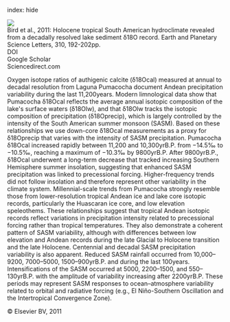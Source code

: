 index: hide

<div class="Citation">
    <div class="Citation-thumb CitationThumb-linked"  data-href="https://doi.org/10.1016/j.epsl.2011.08.040">
      <img src="https://static.claimspace.cloud/climate-study-static/refs/thumbs/5/Bird_et_al_2011-thumb.png" />
    </div>

  <div class="Citation-body">
    <div class="Citation-text">Bird et al., 2011: Holocene tropical South American hydroclimate revealed from a decadally resolved lake sediment δ18O record. <span class="Article-journal">Earth and Planetary Science Letters, </span><span class="Article-volume">310, </span>192-202pp.</div>
    <div class="Citation-links">
      <div class="CitationLink" data-href="https://doi.org/10.1016/j.epsl.2011.08.040">
        <div class="CitationLink-icon CitationLink-Doi"></div>
        <div class="CitationLink-text">DOI</div>
      </div>
      <div class="CitationLink" data-href="https://scholar.google.com/scholar?q=10.1016/j.epsl.2011.08.040">
        <div class="CitationLink-icon CitationLink-Scholar"></div>
        <div class="CitationLink-text">Google Scholar</div>
      </div>
      <div class="CitationLink" data-href="http://www.sciencedirect.com/science/article/pii/S0012821X11005048">
        <div class="CitationLink-icon CitationLink-Publisher"></div>
        <div class="CitationLink-text">Sciencedirect.com</div>
      </div>
    </div>
  </div>
</div>

Oxygen isotope ratios of authigenic calcite (δ18Ocal) measured at annual to decadal resolution from Laguna Pumacocha document Andean precipitation variability during the last 11,200years. Modern limnological data show that Pumacocha δ18Ocal reflects the average annual isotopic composition of the lake's surface waters (δ18Olw), and that δ18Olw tracks the isotopic composition of precipitation (δ18Oprecip), which is largely controlled by the intensity of the South American summer monsoon (SASM). Based on these relationships we use down-core δ18Ocal measurements as a proxy for δ18Oprecip that varies with the intensity of SASM precipitation. Pumacocha δ18Ocal increased rapidly between 11,200 and 10,300yrB.P. from −14.5‰ to −10.5‰, reaching a maximum of −10.3‰ by 9800yrB.P. After 9800yrB.P., δ18Ocal underwent a long-term decrease that tracked increasing Southern Hemisphere summer insolation, suggesting that enhanced SASM precipitation was linked to precessional forcing. Higher-frequency trends did not follow insolation and therefore represent other variability in the climate system. Millennial-scale trends from Pumacocha strongly resemble those from lower-resolution tropical Andean ice and lake core isotopic records, particularly the Huascaran ice core, and low elevation speleothems. These relationships suggest that tropical Andean isotopic records reflect variations in precipitation intensity related to precessional forcing rather than tropical temperatures. They also demonstrate a coherent pattern of SASM variability, although with differences between low elevation and Andean records during the late Glacial to Holocene transition and the late Holocene. Centennial and decadal SASM precipitation variability is also apparent. Reduced SASM rainfall occurred from 10,000–9200, 7000–5000, 1500–900yrB.P. and during the last 100years. Intensifications of the SASM occurred at 5000, 2200–1500, and 550–130yrB.P. with the amplitude of variability increasing after 2200yrB.P. These periods may represent SASM responses to ocean–atmosphere variability related to orbital and radiative forcing (e.g., El Niño-Southern Oscillation and the Intertropical Convergence Zone).

<div class="Citation-copy">
&copy; Elsevier BV, 2011
</div>